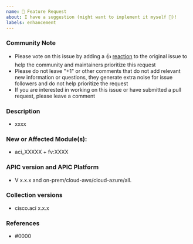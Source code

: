 ```yaml
---
name: 🚀 Feature Request
about: I have a suggestion (might want to implement it myself 🙂)!
labels: enhancement
---
```


<!--- Please keep this note for the community --->

### Community Note

* Please vote on this issue by adding a 👍 [reaction](https://blog.github.com/2016-03-10-add-reactions-to-pull-requests-issues-and-comments/) to the original issue to help the community and maintainers prioritize this request
* Please do not leave "+1" or other comments that do not add relevant new information or questions, they generate extra noise for issue followers and do not help prioritize the request
* If you are interested in working on this issue or have submitted a pull request, please leave a comment

<!--- Thank you for keeping this note for the community --->

### Description
<!--- Please specify additional labels in the labels section if applicable to the issue.
Possible additional labels: new_module/new_plugin/documentation/feature --->

<!--- Please leave a helpful description of the feature request here. --->

* xxxx

### New or Affected Module(s):

<!--- Please list the new or affected module(s). --->

* aci_XXXXX + fv:XXXX

### APIC version and APIC Platform

* V x.x.x and on-prem/cloud-aws/cloud-azure/all.

### Collection versions

* cisco.aci x.x.x

### References

<!---
Information about referencing Github Issues: https://help.github.com/articles/basic-writing-and-formatting-syntax/#referencing-issues-and-pull-requests

Are there any other GitHub issues (open or closed) or pull requests that should be linked here? Vendor blog posts or documentation? For example:

--->

* #0000